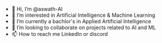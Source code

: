 - 👋 Hi, I’m @aswath-AI
- 👀 I’m interested in Artificial Intelligence & Machine Learning 
- 🌱 I’m currently a bachlor's in Applied Artificial Intelligence 
- 💞️ I’m looking to collaborate on projects related to AI and ML
- 📫 How to reach me LinkedIn or discord 

<!---
aswath-AI/aswath-AI is a ✨ special ✨ repository because its `README.md` (this file) appears on your GitHub profile.
You can click the Preview link to take a look at your changes.
--->
